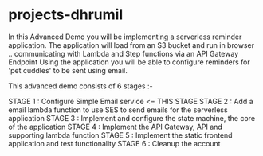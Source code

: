 # projects-dhrumil

In this Advanced Demo you will be implementing a serverless reminder application. The application will load from an S3 bucket and run in browser .. communicating with Lambda and Step functions via an API Gateway Endpoint Using the application you will be able to configure reminders for 'pet cuddles' to be sent using email.

This advanced demo consists of 6 stages :-

STAGE 1 : Configure Simple Email service <= THIS STAGE
STAGE 2 : Add a email lambda function to use SES to send emails for the serverless application
STAGE 3 : Implement and configure the state machine, the core of the application
STAGE 4 : Implement the API Gateway, API and supporting lambda function
STAGE 5 : Implement the static frontend application and test functionality
STAGE 6 : Cleanup the account
